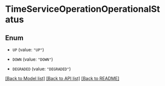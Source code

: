 # TimeServiceOperationOperationalStatus

## Enum


* `UP` (value: `"UP"`)

* `DOWN` (value: `"DOWN"`)

* `DEGRADED` (value: `"DEGRADED"`)


[[Back to Model list]](../README.md#documentation-for-models) [[Back to API list]](../README.md#documentation-for-api-endpoints) [[Back to README]](../README.md)


